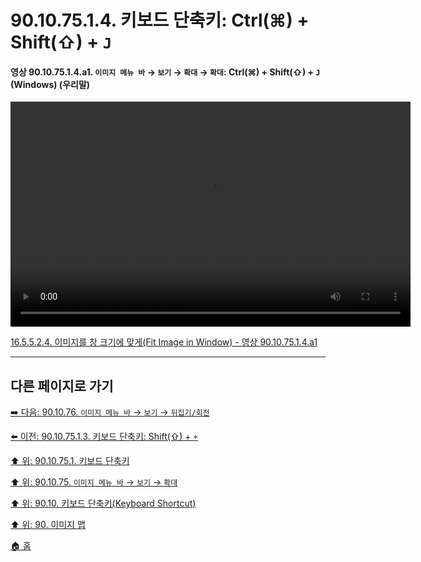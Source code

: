 # 90.10.75.1.4. 키보드 단축키: Ctrl(⌘) + Shift(⇧) + `J`

<a id="90-10-75-01-04-a1"></a>

#### 영상 90.10.75.1.4.a1. `이미지 메뉴 바` → `보기` → `확대` → `확대`: Ctrl(⌘) + Shift(⇧) + `J` (Windows) (우리말)
<video controls="controls" width="640" height="360" src="https://github.com/user-attachments/assets/22eaa549-fa34-434d-9e03-2bd0b3b44e57"></video>

[16.5.5.2.4. 이미지를 창 크기에 맞게(Fit Image in Window) - 영상 90.10.75.1.4.a1](./16-05-05-02-04-fit_image_in_window.md#90-10-75-01-04-a1)

***

## 다른 페이지로 가기

[➡️ 다음: 90.10.76. `이미지 메뉴 바` → `보기` → `뒤집기/회전`](./90-10-76-00-menu_view_flip_n_rotate.md)

[⬅️ 이전: 90.10.75.1.3. 키보드 단축키: Shift(⇧) + `+`](./90-10-75-01-03-zoom_in.md)

[⬆️ 위: 90.10.75.1. 키보드 단축키](./90-10-75-01-00-keyboard_shortcut.md)

[⬆️ 위: 90.10.75. `이미지 메뉴 바` → `보기` → `확대`](./90-10-75-00-menu_view_zoom.md)

[⬆️ 위: 90.10. 키보드 단축키(Keyboard Shortcut)](./90-10-00-keyboard_shortcut.md)

[⬆️ 위: 90. 이미지 맵](./90-00-image-map.md)

[🏠 홈](./00-home.md)